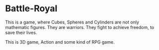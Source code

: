 # Battle-Royal

This is a game, where Cubes, Spheres and Cylinders are not only mathematic figures. They are warriors. They fight to achieve freedom, to save their lives.

This is 3D game, Action and some kind of RPG game.

